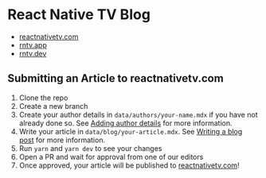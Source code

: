 # React Native TV Blog

- [reactnativetv.com](https://reactnativetv.com)
- [rntv.app](https://rntv.app)
- [rntv.dev](https://rntv.dev)

## Submitting an Article to reactnativetv.com

1. Clone the repo
2. Create a new branch
3. Create your author details in `data/authors/your-name.mdx` if you have not already done so. See [Adding author details](docs/adding-author-details.md) for more information. 
4. Write your article in `data/blog/your-article.mdx`. See [Writing a blog post](docs/writing-an-article.md) for more information.
5. Run `yarn` and `yarn dev` to see your changes
6. Open a PR and wait for approval from one of our editors
7. Once approved, your article will be published to [reactnativetv.com](https://reactnativetv.com)!
